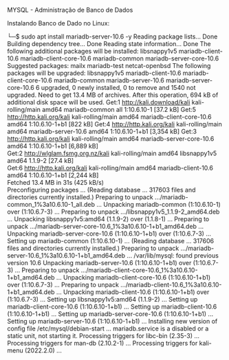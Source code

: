 MYSQL - Administração de Banco de Dados



Instalando Banco de Dado no Linux:

└─$ sudo apt install mariadb-server-10.6 -y 
Reading package lists... Done
Building dependency tree... Done
Reading state information... Done
The following additional packages will be installed:
  libsnappy1v5 mariadb-client-10.6 mariadb-client-core-10.6 mariadb-common mariadb-server-core-10.6
Suggested packages:
  mailx mariadb-test netcat-openbsd
The following packages will be upgraded:
  libsnappy1v5 mariadb-client-10.6 mariadb-client-core-10.6 mariadb-common mariadb-server-10.6 mariadb-server-core-10.6
6 upgraded, 0 newly installed, 0 to remove and 1540 not upgraded.
Need to get 13.4 MB of archives.
After this operation, 694 kB of additional disk space will be used.
Get:1 http://kali.download/kali kali-rolling/main amd64 mariadb-common all 1:10.6.10-1 [37.2 kB]
Get:5 http://http.kali.org/kali kali-rolling/main amd64 mariadb-client-core-10.6 amd64 1:10.6.10-1+b1 [822 kB]
Get:4 http://http.kali.org/kali kali-rolling/main amd64 mariadb-server-10.6 amd64 1:10.6.10-1+b1 [3,354 kB]
Get:3 http://http.kali.org/kali kali-rolling/main amd64 mariadb-server-core-10.6 amd64 1:10.6.10-1+b1 [6,889 kB]            
Get:2 http://wlglam.fsmg.org.nz/kali kali-rolling/main amd64 libsnappy1v5 amd64 1.1.9-2 [27.4 kB]                           
Get:6 http://http.kali.org/kali kali-rolling/main amd64 mariadb-client-10.6 amd64 1:10.6.10-1+b1 [2,244 kB]                 
Fetched 13.4 MB in 31s (425 kB/s)                                                                                           
Preconfiguring packages ...
(Reading database ... 317603 files and directories currently installed.)
Preparing to unpack .../mariadb-common_1%3a10.6.10-1_all.deb ...
Unpacking mariadb-common (1:10.6.10-1) over (1:10.6.7-3) ...
Preparing to unpack .../libsnappy1v5_1.1.9-2_amd64.deb ...
Unpacking libsnappy1v5:amd64 (1.1.9-2) over (1.1.8-1) ...
Preparing to unpack .../mariadb-server-core-10.6_1%3a10.6.10-1+b1_amd64.deb ...
Unpacking mariadb-server-core-10.6 (1:10.6.10-1+b1) over (1:10.6.7-3) ...
Setting up mariadb-common (1:10.6.10-1) ...
(Reading database ... 317606 files and directories currently installed.)
Preparing to unpack .../mariadb-server-10.6_1%3a10.6.10-1+b1_amd64.deb ...
/var/lib/mysql: found previous version 10.6
Unpacking mariadb-server-10.6 (1:10.6.10-1+b1) over (1:10.6.7-3) ...
Preparing to unpack .../mariadb-client-core-10.6_1%3a10.6.10-1+b1_amd64.deb ...
Unpacking mariadb-client-core-10.6 (1:10.6.10-1+b1) over (1:10.6.7-3) ...
Preparing to unpack .../mariadb-client-10.6_1%3a10.6.10-1+b1_amd64.deb ...
Unpacking mariadb-client-10.6 (1:10.6.10-1+b1) over (1:10.6.7-3) ...
Setting up libsnappy1v5:amd64 (1.1.9-2) ...
Setting up mariadb-client-core-10.6 (1:10.6.10-1+b1) ...
Setting up mariadb-client-10.6 (1:10.6.10-1+b1) ...
Setting up mariadb-server-core-10.6 (1:10.6.10-1+b1) ...
Setting up mariadb-server-10.6 (1:10.6.10-1+b1) ...
Installing new version of config file /etc/mysql/debian-start ...
mariadb.service is a disabled or a static unit, not starting it.
Processing triggers for libc-bin (2.35-3) ...
Processing triggers for man-db (2.10.2-1) ...
Processing triggers for kali-menu (2022.2.0) ...
